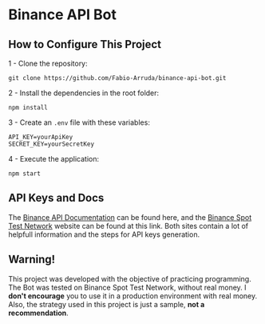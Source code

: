 # Binance API Bot
## How to Configure This Project  
1 - Clone the repository:
```
git clone https://github.com/Fabio-Arruda/binance-api-bot.git
```
2 - Install the dependencies in the root folder:
```
npm install
```
3 - Create an ```.env``` file with these variables:
```
API_KEY=yourApiKey
SECRET_KEY=yourSecretKey
```
4 - Execute the application:
```
npm start
```
## API Keys and Docs
The [Binance API Documentation](https://binance-docs.github.io/apidocs/spot/en/#introduction) can be found here, and the [Binance Spot Test Network](https://testnet.binance.vision/)
website can be found at this link. Both sites contain a lot of helpfull information and
the steps for API keys generation.

## Warning!
This project was developed with the objective of practicing programming. The Bot was tested on Binance Spot Test Network, without real money. I **don't encourage** you to use it in a production environment with real money. Also, the strategy used in this project is just a sample, **not a recommendation**.